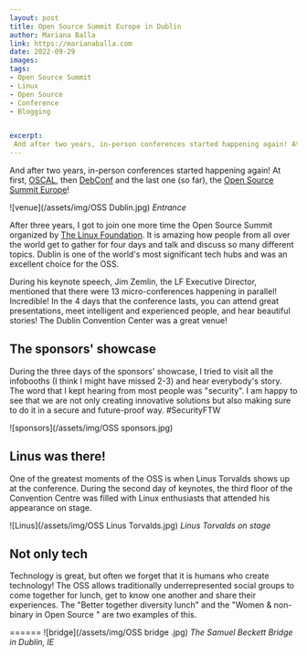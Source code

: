 ```yaml
---
layout: post
title: Open Source Summit Europe in Dublin
author: Mariana Balla
link: https://marianaballa.com
date: 2022-09-29
images: 
tags:
- Open Source Summit
- Linux 
- Open Source
- Conference
- Blogging


excerpt:
 And after two years, in-person conferences started happening again! At first, OSCAL, then DebConf and the last one (so far), the Open Source Summit Europe![…]
---
```


And after two years, in-person conferences started happening again! At first, [OSCAL](https://oscal.openlabs.cc/), then [DebConf](https://debconf22.debconf.org/) and the last one (so far), the [Open Source Summit Europe](https://events.linuxfoundation.org/open-source-summit-europe/)! 

![venue](/assets/img/OSS Dublin.jpg)
<i>Entrance</i>

After three years, I got to join one more time the Open Source Summit organized by [The Linux Foundation](https://www.linuxfoundation.org/). It is amazing how people from all over the world get to gather for four days and talk and discuss so many different topics. Dublin is one of the world's most significant tech hubs and was an excellent choice for the OSS. 

During his keynote speech, Jim Zemlin, the LF Executive Director, mentioned that there were 13 micro-conferences happening in parallel! Incredible! In the 4 days that the conference lasts, you can attend great presentations, meet intelligent and experienced people, and hear beautiful stories! The Dublin Convention Center was a great venue! 

## The sponsors' showcase
During the three days of the sponsors' showcase, I tried to visit all the infobooths (I think I might have missed 2-3) and hear everybody's story. The word that I kept hearing from most people was "security". I am happy to see that we are not only creating innovative solutions but also making sure to do it in a secure and future-proof way. #SecurityFTW

![sponsors](/assets/img/OSS sponsors.jpg)

## Linus was there!
One of the greatest moments of the OSS is when Linus Torvalds shows up at the conference. During the second day of keynotes, the third floor of the Convention Centre was filled with Linux enthusiasts that attended his appearance on stage. 

![Linus](/assets/img/OSS Linus Torvalds.jpg)
<i>Linus Torvalds on stage</i>

## Not only tech
Technology is great, but often we forget that it is humans who create technology! The OSS allows traditionally underrepresented social groups to come together for lunch, get to know one another and share their experiences. The "Better together diversity lunch" and the "Women & non-binary in Open Source " are two examples of this. 

======
![bridge](/assets/img/OSS bridge .jpg)
<i>The Samuel Beckett Bridge in Dublin, IE</i>








